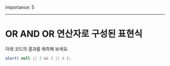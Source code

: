 importance: 5

---

# OR AND OR 연산자로 구성된 표현식

아래 코드의 결과를 예측해 보세요.

```js
alert( null || 2 && 3 || 4 );
```

